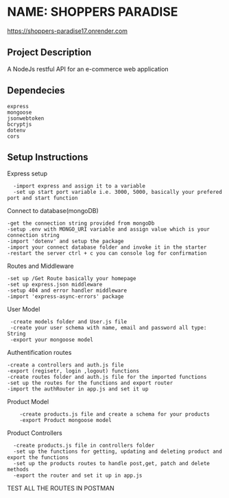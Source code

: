 # NAME: SHOPPERS PARADISE
https://shoppers-paradise17.onrender.com

## Project Description
A NodeJs restful API for an e-commerce web application

## Dependecies
    express
    mongoose
    jsonwebtoken
    bcryptjs
    dotenv
    cors
  

## Setup Instructions
  Express setup
  
      -import express and assign it to a variable
      -set up start port variable i.e. 3000, 5000, basically your prefered port and start function
Connect to database(mongoDB)

    -get the connection string provided from mongoDb
    -setup .env with MONGO_URI variable and assign value which is your connection string
    -import 'dotenv' and setup the package
    -import your connect database folder and invoke it in the starter
    -restart the server ctrl + c you can console log for confirmation
    
Routes and Middleware    

    -set up /Get Route basically your homepage
    -set up express.json middleware
    -setup 404 and error handler middleware
    -import 'express-async-errors' package

User Model

     -create models folder and User.js file
     -create your user schema with name, email and password all type: String
     -export your mongoose model

Authentification routes

    -create a controllers and auth.js file 
    -export (regisetr, login ,logout) functions
    -create routes folder and auth.js file for the imported functions
    -set up the routes for the functions and export router
    -import the authRouter in app.js and set it up

 Product Model

        -create products.js file and create a schema for your products
        -export Product mongoose model
        
Product Controllers

      -create products.js file in controllers folder
      -set up the functions for getting, updating and deleting product and export the functions
      -set up the products routes to handle post,get, patch and delete methods
      -export the router and set it up in app.js
      
TEST ALL THE ROUTES IN POSTMAN        



